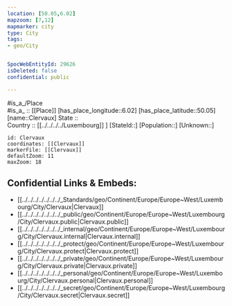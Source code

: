 ```yaml
---
location: [50.05,6.02] 
mapzoom: [7,12] 
mapmarker: city 
type: City
tags:
- geo/City


SpocWebEntityId: 29626
isDeleted: false
confidential: public

---
```

#is_a_/Place  
#is_a_ :: [[Place]] 
[has_place_longitude::6.02] 
[has_place_latitude::50.05] 
[name::Clervaux] 
State ::  
Country :: [[../../../../Luxembourg]] ] 
[StateId::] 
[Population::] 
[Unknown::] 


```leaflet
id: Clervaux
coordinates: [[Clervaux]] 
markerFile: [[Clervaux]] 
defaultZoom: 11 
maxZoom: 18
```


## Confidential Links & Embeds: 
- [[../../../../../../../_Standards/geo/Continent/Europe/Europe~West/Luxembourg/City/Clervaux|Clervaux]] 
- [[../../../../../../../_public/geo/Continent/Europe/Europe~West/Luxembourg/City/Clervaux.public|Clervaux.public]] 
- [[../../../../../../../_internal/geo/Continent/Europe/Europe~West/Luxembourg/City/Clervaux.internal|Clervaux.internal]] 
- [[../../../../../../../_protect/geo/Continent/Europe/Europe~West/Luxembourg/City/Clervaux.protect|Clervaux.protect]] 
- [[../../../../../../../_private/geo/Continent/Europe/Europe~West/Luxembourg/City/Clervaux.private|Clervaux.private]] 
- [[../../../../../../../_personal/geo/Continent/Europe/Europe~West/Luxembourg/City/Clervaux.personal|Clervaux.personal]] 
- [[../../../../../../../_secret/geo/Continent/Europe/Europe~West/Luxembourg/City/Clervaux.secret|Clervaux.secret]] 
